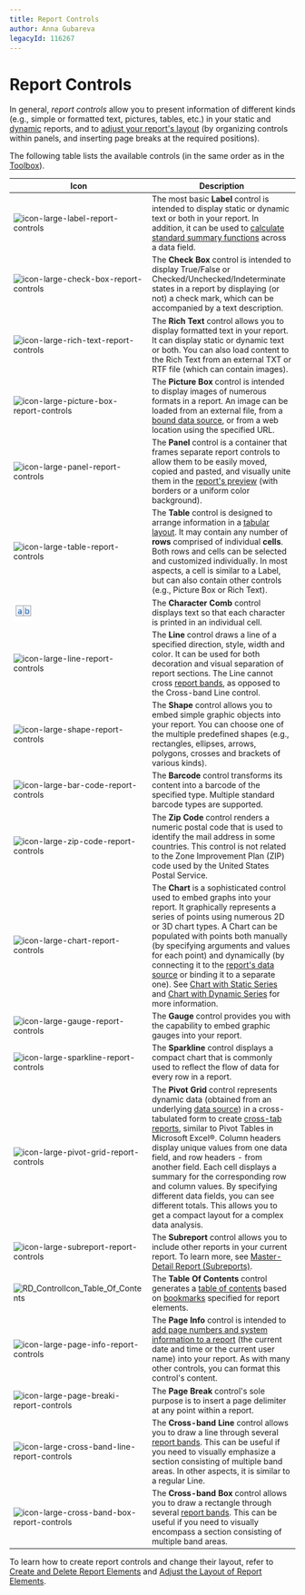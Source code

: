```yaml
---
title: Report Controls
author: Anna Gubareva
legacyId: 116267
---
```

# Report Controls
In general, _report controls_ allow you to present information of different kinds (e.g., simple or formatted text, pictures, tables, etc.) in your static and [dynamic](../creating-reports/providing-data/binding-report-controls-to-data.md) reports, and to [adjust your report's layout](../creating-reports/basic-operations/adjust-the-layout-of-report-elements.md) (by organizing controls within panels, and inserting page breaks at the required positions).

The following table lists the available controls (in the same order as in the [Toolbox](../interface-elements/control-toolbox.md)).

| Icon | Description |
|---|---|
| ![icon-large-label-report-controls](../../../../images/img22802.png) | The most basic **Label** control is intended to display static or dynamic text or both in your report. In addition, it can be used to [calculate standard summary functions](../creating-reports/shaping-data/calculating-summaries.md) across a data field. |
| ![icon-large-check-box-report-controls](../../../../images/img22803.png) | The **Check Box** control is intended to display True/False or Checked/Unchecked/Indeterminate states in a report by displaying (or not) a check mark, which can be accompanied by a text description. |
| ![icon-large-rich-text-report-controls](../../../../images/img22804.png) | The **Rich Text** control allows you to display formatted text in your report. It can display static or dynamic text or both. You can also load content to the Rich Text from an external TXT or RTF file (which can contain images). |
| ![icon-large-picture-box-report-controls](../../../../images/img22805.png) | The **Picture Box** control is intended to display images of numerous formats in a report. An image can be loaded from an external file, from a [bound data source](../creating-reports/providing-data/binding-a-report-to-data.md), or from a web location using the specified URL. |
| ![icon-large-panel-report-controls](../../../../images/img22806.png) | The **Panel** control is a container that frames separate report controls to allow them to be easily moved, copied and pasted, and visually unite them in the [report's preview](../document-preview.md) (with borders or a uniform color background). |
| ![icon-large-table-report-controls](../../../../images/img22807.png) | The **Table** control is designed to arrange information in a [tabular layout](../report-types/table-report.md). It may contain any number of **rows** comprised of individual **cells**. Both rows and cells can be selected and customized individually. In most aspects, a cell is similar to a Label, but can also contain other controls (e.g., Picture Box or Rich Text). |
| ![RD_ControlIcon_CellularText](../../../../images/img124975.png) | The **Character Comb** control displays text so that each character is printed in an individual cell. |
| ![icon-large-line-report-controls](../../../../images/img22808.png) | The **Line** control draws a line of a specified direction, style, width and color. It can be used for both decoration and visual separation of report sections. The Line cannot cross [report bands](report-bands.md), as opposed to the Cross-band Line control. |
| ![icon-large-shape-report-controls](../../../../images/img22809.png) | The **Shape** control allows you to embed simple graphic objects into your report. You can choose one of the multiple predefined shapes (e.g., rectangles, ellipses, arrows, polygons, crosses and brackets of various kinds). |
| ![icon-large-bar-code-report-controls](../../../../images/img22810.png) | The **Barcode** control transforms its content into a barcode of the specified type. Multiple standard barcode types are supported. |
| ![icon-large-zip-code-report-controls](../../../../images/img22811.png) | The **Zip Code** control renders a numeric postal code that is used to identify the mail address in some countries. This control is not related to the Zone Improvement Plan (ZIP) code used by the United States Postal Service. |
| ![icon-large-chart-report-controls](../../../../images/img22812.png) | The **Chart** is a sophisticated control used to embed graphs into your report. It graphically represents a series of points using numerous 2D or 3D chart types. A Chart can be populated with points both manually (by specifying arguments and values for each point) and dynamically (by connecting it to the [report's data source](../creating-reports/providing-data/binding-a-report-to-data.md) or binding it to a separate one). See [Chart with Static Series](../report-types/chart-with-static-series.md) and [Chart with Dynamic Series](../report-types/chart-with-dynamic-series.md) for more information. |
| ![icon-large-gauge-report-controls](../../../../images/img23177.png) | The **Gauge** control provides you with the capability to embed graphic gauges into your report. |
| ![icon-large-sparkline-report-controls](../../../../images/img22813.png) | The **Sparkline** control displays a compact chart that is commonly used to reflect the flow of data for every row in a report. |
| ![icon-large-pivot-grid-report-controls](../../../../images/img22814.png) | The **Pivot Grid** control represents dynamic data (obtained from an underlying [data source](../creating-reports/providing-data/binding-a-report-to-data.md)) in a cross-tabulated form to create [cross-tab reports](../report-types/cross-tab-report.md), similar to Pivot Tables in Microsoft Excel&#174;. Column headers display unique values from one data field, and row headers - from another field. Each cell displays a summary for the corresponding row and column values. By specifying different data fields, you can see different totals. This allows you to get a compact layout for a complex data analysis. |
| ![icon-large-subreport-report-controls](../../../../images/img22815.png) | The **Subreport** control allows you to include other reports in your current report. To learn more, see [Master-Detail Report (Subreports)](../report-types/master-detail-report-(subreports).md). |
| ![RD_ControlIcon_Table_Of_Contents](../../../../images/img22816.png) | The **Table Of Contents** control generates a [table of contents](../creating-reports/report-navigation-and-interactivity/create-a-table-of-contents.md) based on [bookmarks](../creating-reports/report-navigation-and-interactivity/add-bookmarks.md) specified for report elements. |
| ![icon-large-page-info-report-controls](../../../../images/img22817.png) | The **Page Info** control is intended to [add page numbers and system information to a report](../creating-reports/adding-details-about-a-report/add-page-numbers-and-system-information-to-a-report.md) (the current date and time or the current user name) into your report. As with many other controls, you can format this control's content. |
| ![icon-large-page-breaki-report-controls](../../../../images/img22818.png) | The **Page Break** control's sole purpose is to insert a page delimiter at any point within a report. |
| ![icon-large-cross-band-line-report-controls](../../../../images/img22819.png) | The **Cross-band Line** control allows you to draw a line through several [report bands](report-bands.md). This can be useful if you need to visually emphasize a section consisting of multiple band areas. In other aspects, it is similar to a regular Line. |
| ![icon-large-cross-band-box-report-controls](../../../../images/img22820.png) | The **Cross-band Box** control allows you to draw a rectangle through several [report bands](report-bands.md). This can be useful if you need to visually encompass a section consisting of multiple band areas. |

To learn how to create report controls and change their layout, refer to [Create and Delete Report Elements](../creating-reports/basic-operations/create-and-delete-report-elements.md) and [Adjust the Layout of Report Elements](../creating-reports/basic-operations/adjust-the-layout-of-report-elements.md).
